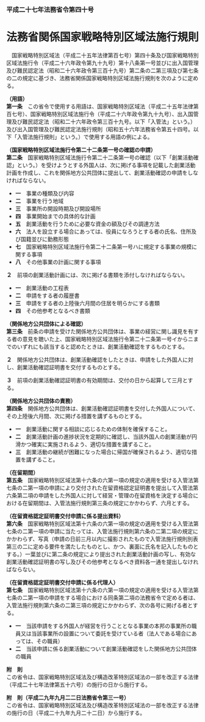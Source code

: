 ### 平成二十七年法務省令第四十号  
# 法務省関係国家戦略特別区域法施行規則  
　国家戦略特別区域法（平成二十五年法律第百七号）第四十条及び国家戦略特別区域法施行令（平成二十六年政令第九十九号）第十八条第一号並びに出入国管理及び難民認定法（昭和二十六年政令第三百十九号）第二条の二第三項及び第七条の二の規定に基づき、法務省関係国家戦略特別区域法施行規則を次のように定める。  
  
**（用語）**  
**第一条**　この省令で使用する用語は、国家戦略特別区域法（平成二十五年法律第百七号）、国家戦略特別区域法施行令（平成二十六年政令第九十九号）、出入国管理及び難民認定法（昭和二十六年政令第三百十九号。以下「入管法」という。）及び出入国管理及び難民認定法施行規則（昭和五十六年法務省令第五十四号。以下「入管法施行規則」という。）で使用する用語の例による。  
  
**（国家戦略特別区域法施行令第二十二条第一号の確認の申請）**  
**第二条**　国家戦略特別区域法施行令第二十二条第一号の確認（以下「創業活動確認」という。）を受けようとする外国人は、次に掲げる事項を記載した創業活動計画を作成し、これを関係地方公共団体に提出して、創業活動確認の申請をしなければならない。  
* **一**　事業の種類及び内容  
* **二**　事業を行う地域  
* **三**　事業所の開設時期及び開設場所  
* **四**　事業開始までの具体的な計画  
* **五**　創業活動を行うために必要な資金の額及びその調達方法  
* **六**　法人を設立する場合にあっては、役員になろうとする者の氏名、住所及び国籍並びに勤務形態  
* **七**　国家戦略特別区域法施行令第二十二条第一号ハに規定する事業の規模に関する事項  
* **八**　その他事業の計画に関する事項  
  
**２**　前項の創業活動計画には、次に掲げる書類を添付しなければならない。  
* **一**　創業活動の工程表  
* **二**　申請をする者の履歴書  
* **三**　申請をする者の上陸後六月間の住居を明らかにする書類  
* **四**　その他参考となるべき書類  
  
**（関係地方公共団体による確認）**  
**第三条**　前条の申請を受けた関係地方公共団体は、事業の経営に関し識見を有する者の意見を聴いた上、国家戦略特別区域法施行令第二十二条第一号イからニまでのいずれにも該当すると認めたときは、創業活動確認をするものとする。  
  
**２**　関係地方公共団体は、創業活動確認をしたときは、申請をした外国人に対し、創業活動確認証明書を交付するものとする。  
  
**３**　前項の創業活動確認証明書の有効期間は、交付の日から起算して三月とする。  
  
**（関係地方公共団体の責務）**  
**第四条**　関係地方公共団体は、創業活動確認証明書を交付した外国人について、その上陸後六月間、次に掲げる措置を講ずるものとする。  
* **一**　創業活動に関する相談に応じるための体制を確保すること。  
* **二**　創業活動計画の進捗状況を定期的に確認し、当該外国人の創業活動が円滑かつ確実に実施されるよう、適切な措置を講ずること。  
* **三**　創業活動の継続が困難になった場合に帰国が確保されるよう、適切な措置を講ずること。  
  
**（在留期間）**  
**第五条**　国家戦略特別区域法第十六条の六第一項の規定の適用を受ける入管法第七条の二第一項の申請により交付された在留資格認定証明書を提出して入管法第六条第二項の申請をした外国人に対して経営・管理の在留資格を決定する場合における在留期間は、入管法施行規則第三条の規定にかかわらず、六月とする。  
  
**（在留資格認定証明書交付申請に係る提出資料）**  
**第六条**　国家戦略特別区域法第十六条の六第一項の規定の適用を受ける入管法第七条の二第一項の申請に当たっては、入管法施行規則第六条の二第二項の規定にかかわらず、写真（申請の日前三月以内に撮影されたもので入管法施行規則別表第三の二に定める要件を満たしたものとし、かつ、裏面に氏名を記入したものとする。）一葉並びに第二条の規定により提出された創業活動計画の写し、有効な創業活動確認証明書の写し及びその他参考となるべき資料各一通を提出しなければならない。  
  
**（在留資格認定証明書交付申請に係る代理人）**  
**第七条**　国家戦略特別区域法第十六条の六第一項の規定の適用を受ける入管法第七条の二第一項の申請をする場合における同条第二項の法務省令で定める者は、入管法施行規則第六条の二第三項の規定にかかわらず、次の各号に掲げる者とする。  
* **一**　当該申請をする外国人が経営を行うこととなる事業の本邦の事業所の職員又は当該事業所の設置について委託を受けている者（法人である場合にあっては、その職員）  
* **二**　当該申請に係る創業活動について創業活動確認をした関係地方公共団体の職員  
  
**附　則**  
この省令は、国家戦略特別区域法及び構造改革特別区域法の一部を改正する法律（平成二十七年法律第五十六号）の施行の日から施行する。  
  
**附　則（平成二九年九月二二日法務省令第三一号）**  
この省令は、国家戦略特別区域法及び構造改革特別区域法の一部を改正する法律の施行の日（平成二十九年九月二十二日）から施行する。  
  
